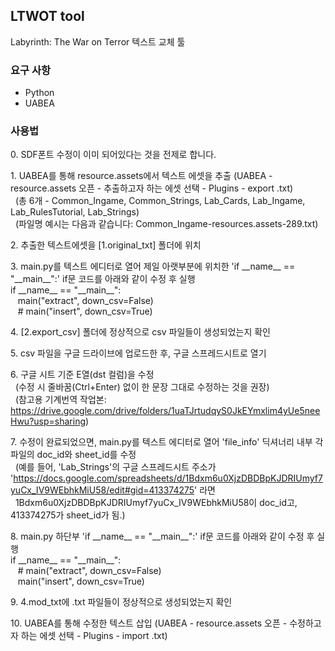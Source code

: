 ## LTWOT tool

Labyrinth: The War on Terror 텍스트 교체 툴

### 요구 사항

*   Python
*   UABEA

### 사용법

0\. SDF폰트 수정이 이미 되어있다는 것을 전제로 합니다.

1\. UABEA를 통해 resource.assets에서 텍스트 에셋을 추출 (UABEA - resource.assets 오픈 - 추출하고자 하는 에셋 선택 - Plugins - export .txt)  
  (총 6개 - Common\_Ingame, Common\_Strings, Lab\_Cards, Lab\_Ingame, Lab\_RulesTutorial, Lab\_Strings)  
  (파일명 예시는 다음과 같습니다: Common\_Ingame-resources.assets-289.txt)

2\. 추출한 텍스트에셋을 \[1.original\_txt\] 폴더에 위치

3\. main.py를 텍스트 에디터로 열어 제일 아랫부분에 위치한 'if \_\_name\_\_ == "\_\_main\_\_":' if문 코드를 아래와 같이 수정 후 실행  
if \_\_name\_\_ == "\_\_main\_\_":  
   main("extract", down\_csv=False)  
   # main("insert", down\_csv=True)

4\. \[2.export\_csv\] 폴더에 정상적으로 csv 파일들이 생성되었는지 확인

5\. csv 파일을 구글 드라이브에 업로드한 후, 구글 스프레드시트로 열기

6\. 구글 시트 기준 E열(dst 컬럼)을 수정  
  (수정 시 줄바꿈(Ctrl+Enter) 없이 한 문장 그대로 수정하는 것을 권장)  
  (참고용 기계번역 작업본: https://drive.google.com/drive/folders/1uaTJrtudqyS0JkEYmxlim4yUe5neeHwu?usp=sharing)

7\. 수정이 완료되었으면, main.py를 텍스트 에디터로 열어 'file\_info' 딕셔너리 내부 각 파일의 doc\_id와 sheet\_id를 수정  
  (예를 들어, 'Lab\_Strings'의 구글 스프레드시트 주소가 'https://docs.google.com/spreadsheets/d/1Bdxm6u0XjzDBDBpKJDRIUmyf7yuCx_IV9WEbhkMiU58/edit#gid=413374275' 라면  
  1Bdxm6u0XjzDBDBpKJDRIUmyf7yuCx\_IV9WEbhkMiU58이 doc\_id고, 413374275가 sheet\_id가 됨.)

8\. main.py 하단부 'if \_\_name\_\_ == "\_\_main\_\_":' if문 코드를 아래와 같이 수정 후 실행  
if \_\_name\_\_ == "\_\_main\_\_":  
   # main("extract", down\_csv=False)  
   main("insert", down\_csv=True)

9\. 4.mod\_txt에 .txt 파일들이 정상적으로 생성되었는지 확인

10\. UABEA를 통해 수정한 텍스트 삽입 (UABEA - resource.assets 오픈 - 수정하고자 하는 에셋 선택 - Plugins - import .txt)
